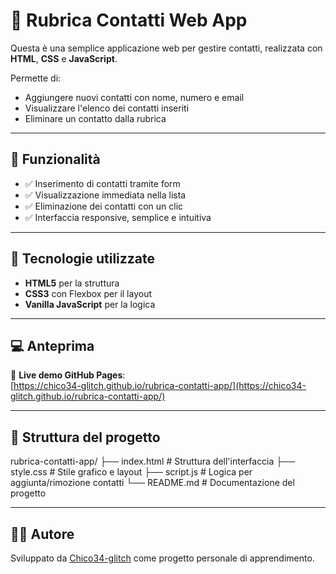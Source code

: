 # 📇 Rubrica Contatti Web App

Questa è una semplice applicazione web per gestire contatti, realizzata con **HTML**, **CSS** e **JavaScript**.

Permette di:
- Aggiungere nuovi contatti con nome, numero e email
- Visualizzare l'elenco dei contatti inseriti
- Eliminare un contatto dalla rubrica

---

## 🚀 Funzionalità

- ✅ Inserimento di contatti tramite form
- ✅ Visualizzazione immediata nella lista
- ✅ Eliminazione dei contatti con un clic
- ✅ Interfaccia responsive, semplice e intuitiva

---

## 🧠 Tecnologie utilizzate

- **HTML5** per la struttura
- **CSS3** con Flexbox per il layout
- **Vanilla JavaScript** per la logica

---

## 💻 Anteprima

🔗 **Live demo GitHub Pages**:  
[https://chico34-glitch.github.io/rubrica-contatti-app/](https://chico34-glitch.github.io/rubrica-contatti-app/)

---

## 📁 Struttura del progetto

rubrica-contatti-app/
├── index.html # Struttura dell'interfaccia
├── style.css # Stile grafico e layout
├── script.js # Logica per aggiunta/rimozione contatti
└── README.md # Documentazione del progetto

---

## 👨‍💻 Autore

Sviluppato da [Chico34-glitch](https://github.com/Chico34-glitch) come progetto personale di apprendimento.
